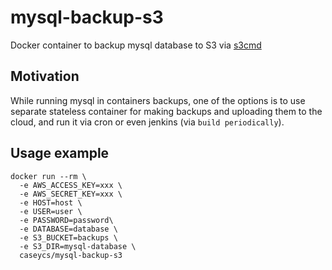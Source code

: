 # mysql-backup-s3

Docker container to backup mysql database to S3 via [s3cmd](https://github.com/s3tools/s3cmd)

## Motivation

While running mysql in containers backups, one of the options is to use separate stateless container for making backups and uploading them to the cloud, and run it via cron or even jenkins (via `build periodically`).

## Usage example

```
docker run --rm \
  -e AWS_ACCESS_KEY=xxx \
  -e AWS_SECRET_KEY=xxx \
  -e HOST=host \
  -e USER=user \
  -e PASSWORD=password\
  -e DATABASE=database \
  -e S3_BUCKET=backups \
  -e S3_DIR=mysql-database \
  caseycs/mysql-backup-s3
```
